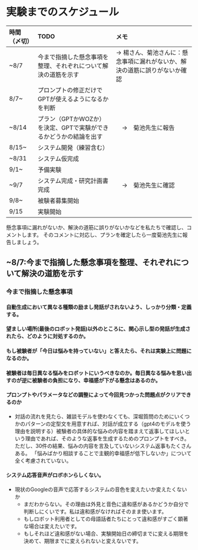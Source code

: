 # 実験までのスケジュール
|時間（〆切）|TODO|メモ|
| :--- | :--- | :--- | 
|~8/7|今まで指摘した懸念事項を整理、それぞれについて解決の道筋を示す|→ 楊さん、菊池さんに：懸念事項に漏れがないか、解決の道筋に誤りがないか確認|
|8/7~|プロンプトの修正だけでGPTが使えるようになるかを判断|
|~8/14|プラン（GPTかWOZか）を決定、GPTで実験ができるかどうかの結論を出す|　→　菊池先生に報告|
|8/15~|システム開発（練習含む）|
|~8/31|システム仮完成|
|9/1~|予備実験|
|~9/7|システム完成・研究計画書完成|　→　菊池先生に確認|
|9/8~|被験者募集開始|
|9/15|実験開始|


懸念事項に漏れがないか、解決の道筋に誤りがないかなどを私たちで確認し、コメントします。
そのコメントに対応し、プランを確定したら一度菊池先生に報告しましょう。

## ~8/7:今まで指摘した懸念事項を整理、それぞれについて解決の道筋を示す
### 今まで指摘した懸念事項
#### 自動生成において異なる種類の励まし発話がされないよう、しっかり分類・定義する。
#### 望ましい場所(最後のロボット発話)以外のところに、関心示し型の発話が生成されたら、どのように対処するのか。
#### もし被験者が「今日は悩みを持っていない」と答えたら、それは実験上に問題になるのか。
#### 被験者は毎日異なる悩みをロボットにいうべきなのか。毎日異なる悩みを思い出すのが逆に被験者の負担になり、幸福感が下がる懸念はあるのか。
#### プロンプトやパラメータなどの調整によって今回見つかった問題点がクリアできるのか
- 対話の流れを見たら、雑談モデルを使わなくても、深堀質問のためにいくつかのパターンの定型文を用意すれば、対話が成立する（gpt4のモデルを使う理由を説明する）被験者の具体的な悩みの内容を踏まえて返事してほしいという理由であれば、そのような返事を生成するためのプロンプトをすべき。ただし、30件の結果、悩みの内容を言及していないシステム返事もたくさんある。
「悩みばかり相談することで主観的幸福感が低下しないか」について全く考慮されていない。
#### システム応答音声がロボホンらしくない。
- 現状のGoogleの音声で応答するシステムの音色を変えたいか変えたくないか
  - まだわからない。その理由は外見と音色に違和感があるかどうか自分で判断しにくいです。私は違和感がなければそのまま使います。
  - もしロボット利用者としての母語話者たちにとって違和感がすごく顕著な場合は変えたいです。
  - もしそれほど違和感がない場合、実験開始日の締切までに変える期限を決めて、期限までに変えられないと変えないです。


